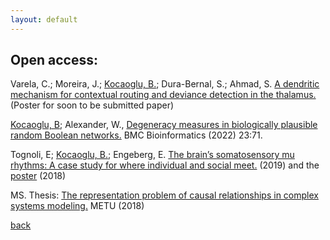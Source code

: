 ```yaml
---
layout: default
---
```


## Open access:

 Varela, C.; Moreira, J.; <ins>Kocaoglu, B.</ins>; Dura-Bernal, S.; Ahmad, S. [A dendritic mechanism for contextual routing and deviance detection in the thalamus.](https://twitter.com/joaovviitor/status/1591147838918234112?s=51&t=TSaX9LTfCeSobPN69A3XPw) (Poster for soon to be submitted paper)

<ins>Kocaoglu, B</ins>; Alexander, W., [Degeneracy measures in biologically plausible random
Boolean networks.](https://bmcbioinformatics.biomedcentral.com/articles/10.1186/s12859-022-04601-5) BMC Bioinformatics (2022) 23:71.

Tognoli, E; <ins>Kocaoglu, B.</ins>; Engeberg, E. [The brain’s somatosensory mu rhythms: A case study for where individual and social meet.](https://twitter.com/RealBrainTC/status/1106295377437822977) (2019) and the [poster](https://docs.google.com/presentation/d/1KutCPZRJ7NmVgz0tp3jDSG3klox0nYF5/edit?usp=drive_link&ouid=112227148199501336005&rtpof=true&sd=true) (2018)

MS. Thesis: [The representation problem of causal relationships in complex systems modeling.](https://open.metu.edu.tr/handle/11511/27364) METU (2018)

[back](../index.md)
